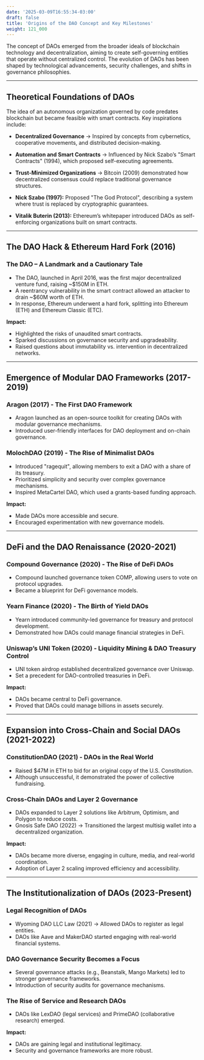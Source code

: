 ```yaml
---
date: '2025-03-09T16:55:34-03:00'
draft: false
title: 'Origins of the DAO Concept and Key Milestones'
weight: 121_000
---
```


The concept of DAOs emerged from the broader ideals of blockchain technology and decentralization, aiming to create self-governing entities that operate without centralized control. The evolution of DAOs has been shaped by technological advancements, security challenges, and shifts in governance philosophies. 

---

## **Theoretical Foundations of DAOs**  

The idea of an autonomous organization governed by code predates blockchain but became feasible with smart contracts. Key inspirations include:  

- **Decentralized Governance** → Inspired by concepts from cybernetics, cooperative movements, and distributed decision-making.  
- **Automation and Smart Contracts** → Influenced by Nick Szabo’s "Smart Contracts" (1994), which proposed self-executing agreements.  
- **Trust-Minimized Organizations** → Bitcoin (2009) demonstrated how decentralized consensus could replace traditional governance structures.  

- **Nick Szabo (1997):** Proposed "The God Protocol", describing a system where trust is replaced by cryptographic guarantees.  
- **Vitalik Buterin (2013):** Ethereum’s whitepaper introduced DAOs as self-enforcing organizations built on smart contracts.  

---

## **The DAO Hack & Ethereum Hard Fork (2016)**  

### **The DAO – A Landmark and a Cautionary Tale**  
- The DAO, launched in April 2016, was the first major decentralized venture fund, raising ~$150M in ETH.  
- A reentrancy vulnerability in the smart contract allowed an attacker to drain ~$60M worth of ETH.  
- In response, Ethereum underwent a hard fork, splitting into Ethereum (ETH) and Ethereum Classic (ETC).  

**Impact:**  
- Highlighted the risks of unaudited smart contracts.  
- Sparked discussions on governance security and upgradeability.  
- Raised questions about immutability vs. intervention in decentralized networks.  

---

## **Emergence of Modular DAO Frameworks (2017-2019)**  

### **Aragon (2017) - The First DAO Framework**  
- Aragon launched as an open-source toolkit for creating DAOs with modular governance mechanisms.  
- Introduced user-friendly interfaces for DAO deployment and on-chain governance.  

### **MolochDAO (2019) - The Rise of Minimalist DAOs**  
- Introduced "ragequit", allowing members to exit a DAO with a share of its treasury.  
- Prioritized simplicity and security over complex governance mechanisms.  
- Inspired MetaCartel DAO, which used a grants-based funding approach.  

**Impact:**  
- Made DAOs more accessible and secure.  
- Encouraged experimentation with new governance models.  

---

## **DeFi and the DAO Renaissance (2020-2021)**  

### **Compound Governance (2020) - The Rise of DeFi DAOs**  
- Compound launched governance token COMP, allowing users to vote on protocol upgrades.  
- Became a blueprint for DeFi governance models.  

### **Yearn Finance (2020) - The Birth of Yield DAOs**  
- Yearn introduced community-led governance for treasury and protocol development.  
- Demonstrated how DAOs could manage financial strategies in DeFi.  

### **Uniswap’s UNI Token (2020) - Liquidity Mining & DAO Treasury Control**  
- UNI token airdrop established decentralized governance over Uniswap.  
- Set a precedent for DAO-controlled treasuries in DeFi.  

**Impact:**  
- DAOs became central to DeFi governance.  
- Proved that DAOs could manage billions in assets securely.  

---

## **Expansion into Cross-Chain and Social DAOs (2021-2022)**  

### **ConstitutionDAO (2021) - DAOs in the Real World**  
- Raised $47M in ETH to bid for an original copy of the U.S. Constitution.  
- Although unsuccessful, it demonstrated the power of collective fundraising.  

### **Cross-Chain DAOs and Layer 2 Governance**  
- DAOs expanded to Layer 2 solutions like Arbitrum, Optimism, and Polygon to reduce costs.  
- Gnosis Safe DAO (2022) → Transitioned the largest multisig wallet into a decentralized organization.  

**Impact:**  
- DAOs became more diverse, engaging in culture, media, and real-world coordination.  
- Adoption of Layer 2 scaling improved efficiency and accessibility.  

---

## **The Institutionalization of DAOs (2023-Present)**  

### **Legal Recognition of DAOs**  
- Wyoming DAO LLC Law (2021) → Allowed DAOs to register as legal entities.  
- DAOs like Aave and MakerDAO started engaging with real-world financial systems.  

### **DAO Governance Security Becomes a Focus**  
- Several governance attacks (e.g., Beanstalk, Mango Markets) led to stronger governance frameworks.  
- Introduction of security audits for governance mechanisms.  

### **The Rise of Service and Research DAOs**  
- DAOs like LexDAO (legal services) and PrimeDAO (collaborative research) emerged.  

**Impact:**  
- DAOs are gaining legal and institutional legitimacy.  
- Security and governance frameworks are more robust.  

